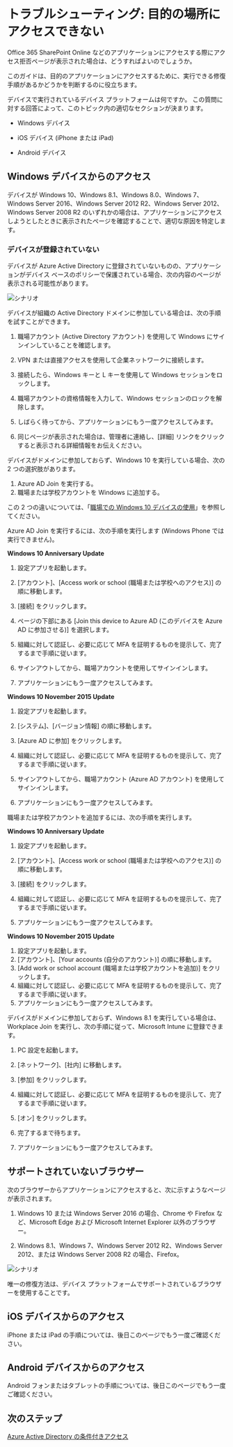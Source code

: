 <properties
	pageTitle="トラブルシューティング: 目的の場所にアクセスできない | Microsoft Azure"
	description="このトピックは、目的のアプリケーションにアクセスするために、実行できる修復手順があるかどうかを判断するのに役立ちます。"
	services="active-directory"
	keywords="デバイス ベースの条件付きアクセス, デバイス登録, デバイス登録の有効化, デバイス登録と MDM"
	documentationCenter=""
	authors="markusvi"
	manager="femila"
	editor=""/>

<tags
	ms.service="active-directory"
	ms.workload="identity"
	ms.tgt_pltfrm="na"
	ms.devlang="na"
	ms.topic="get-started-article"
	ms.date="08/23/2016"
	ms.author="markvi"/>


# トラブルシューティング: 目的の場所にアクセスできない

Office 365 SharePoint Online などのアプリケーションにアクセスする際にアクセス拒否ページが表示された場合は、どうすればよいのでしょうか。

このガイドは、目的のアプリケーションにアクセスするために、実行できる修復手順があるかどうかを判断するのに役立ちます。



デバイスで実行されているデバイス プラットフォームは何ですか。 この質問に対する回答によって、このトピック内の適切なセクションが決まります。
 

-	Windows デバイス

-	iOS デバイス (iPhone または iPad)

-	Android デバイス

## Windows デバイスからのアクセス

デバイスが Windows 10、Windows 8.1、Windows 8.0、Windows 7、Windows Server 2016、Windows Server 2012 R2、Windows Server 2012、Windows Server 2008 R2 のいずれかの場合は、アプリケーションにアクセスしようとしたときに表示されたページを確認することで、適切な原因を特定します。

### デバイスが登録されていない

デバイスが Azure Active Directory に登録されていないものの、アプリケーションがデバイス ベースのポリシーで保護されている場合、次の内容のページが表示される可能性があります。

![シナリオ](./media/active-directory-conditional-access-device-remediation/01.png "シナリオ")

 

デバイスが組織の Active Directory ドメインに参加している場合は、次の手順を試すことができます。

1.	職場アカウント (Active Directory アカウント) を使用して Windows にサインインしていることを確認します。

2.	VPN または直接アクセスを使用して企業ネットワークに接続します。

3.	接続したら、Windows キーと L キーを使用して Windows セッションをロックします。

4.	職場アカウントの資格情報を入力して、Windows セッションのロックを解除します。

5.	しばらく待ってから、アプリケーションにもう一度アクセスしてみます。

6.	同じページが表示された場合は、管理者に連絡し、[詳細] リンクをクリックすると表示される詳細情報をお伝えください。

デバイスがドメインに参加しておらず、Windows 10 を実行している場合、次の 2 つの選択肢があります。

1. Azure AD Join を実行する。
2. 職場または学校アカウントを Windows に追加する。

この 2 つの違いについては、「[職場での Windows 10 デバイスの使用](active-directory-azureadjoin-windows10-devices.md)」を参照してください。

Azure AD Join を実行するには、次の手順を実行します (Windows Phone では実行できません)。

**Windows 10 Anniversary Update**

1.	設定アプリを起動します。

2.	[アカウント]、[Access work or school (職場または学校へのアクセス)] の順に移動します。

3.	[接続] をクリックします。

4.	ページの下部にある [Join this device to Azure AD (このデバイスを Azure AD に参加させる)] を選択します。

5.	組織に対して認証し、必要に応じて MFA を証明するものを提示して、完了するまで手順に従います。

6.	サインアウトしてから、職場アカウントを使用してサインインします。

7.	アプリケーションにもう一度アクセスしてみます。




**Windows 10 November 2015 Update**


1.	設定アプリを起動します。

2.	[システム]、[バージョン情報] の順に移動します。
	
3.	[Azure AD に参加] をクリックします。

4.	組織に対して認証し、必要に応じて MFA を証明するものを提示して、完了するまで手順に従います。

5.	サインアウトしてから、職場アカウント (Azure AD アカウント) を使用してサインインします。

6.	アプリケーションにもう一度アクセスしてみます。


職場または学校アカウントを追加するには、次の手順を実行します。

**Windows 10 Anniversary Update**

1.	設定アプリを起動します。

2.	[アカウント]、[Access work or school (職場または学校へのアクセス)] の順に移動します。

3.	[接続] をクリックします。

4.	組織に対して認証し、必要に応じて MFA を証明するものを提示して、完了するまで手順に従います。

5.	アプリケーションにもう一度アクセスしてみます。


**Windows 10 November 2015 Update**
	
1.	設定アプリを起動します。
2.	[アカウント]、[Your accounts (自分のアカウント)] の順に移動します。
3.	[Add work or school account (職場または学校アカウントを追加)] をクリックします。
4.	組織に対して認証し、必要に応じて MFA を証明するものを提示して、完了するまで手順に従います。
5.	アプリケーションにもう一度アクセスしてみます。

デバイスがドメインに参加しておらず、Windows 8.1 を実行している場合は、Workplace Join を実行し、次の手順に従って、Microsoft Intune に登録できます。

1.	PC 設定を起動します。

2.	[ネットワーク]、[社内] に移動します。

3.	[参加] をクリックします。

4.	組織に対して認証し、必要に応じて MFA を証明するものを提示して、完了するまで手順に従います。

5.	[オン] をクリックします。

6.	完了するまで待ちます。

7.	アプリケーションにもう一度アクセスしてみます。


## サポートされていないブラウザー

次のブラウザーからアプリケーションにアクセスすると、次に示すようなページが表示されます。

1.	Windows 10 または Windows Server 2016 の場合、Chrome や Firefox など、Microsoft Edge および Microsoft Internet Explorer 以外のブラウザー。

2.	Windows 8.1、Windows 7、Windows Server 2012 R2、Windows Server 2012、または Windows Server 2008 R2 の場合、Firefox。
 

![シナリオ](./media/active-directory-conditional-access-device-remediation/02.png "シナリオ")


唯一の修復方法は、デバイス プラットフォームでサポートされているブラウザーを使用することです。

## iOS デバイスからのアクセス

iPhone または iPad の手順については、後日このページでもう一度ご確認ください。

## Android デバイスからのアクセス

Android フォンまたはタブレットの手順については、後日このページでもう一度ご確認ください。


## 次のステップ

[Azure Active Directory の条件付きアクセス](active-directory-conditional-access.md)

<!---HONumber=AcomDC_0824_2016-->